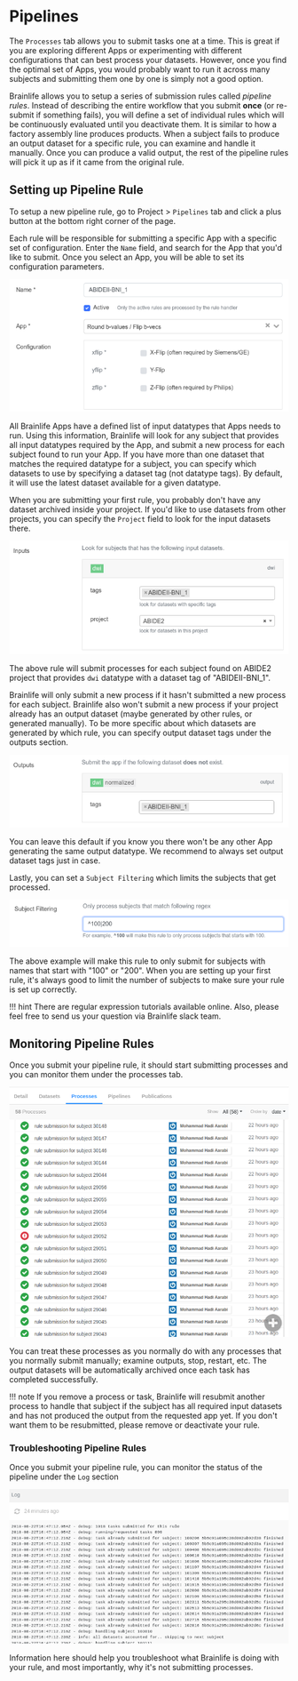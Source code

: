# Pipelines

The `Processes` tab allows you to submit tasks one at a time. This is great if you are exploring different Apps or experimenting with different configurations that can best process your datasets. However, once you find the optimal set of Apps, you would probably want to run it across many subjects and submitting them one by one is simply not a good option.

<!--
When you are processing a large number of subjects, it is often inevitable that some subject would require a different set of configuration, or simply not possible to process at all. This might be due to data quality issues, incorrect metadata, etc. With a common workflow orchestration system, you are often tasked to develop a workflow script or some sort, submit it, and keep up with witch subjects has failed on which part of the workflow so that you can repeatedly re-submit a partial workflow until all subjects are processed.
-->

Brainlife allows you to setup a series of submission rules called *pipeline rules*. Instead of describing the entire workflow that you submit **once** (or re-submit if something fails), you will define a set of individual rules which will be continuously evaluated until you deactivate them. It is similar to how a factory assembly line produces products. When a subject fails to produce an output dataset for a specific rule, you can examine and handle it manually. Once you can produce a valid output, the rest of the pipeline rules will pick it up as if it came from the original rule.

<!--
We believe our rule-based submission system is easier to setup, and more error-tolerant that more conventional orchestration methods (it is also much easier to implement).
-->

## Setting up Pipeline Rule

To setup a new pipeline rule, go to Project > `Pipelines` tab and click a plus button at the bottom right corner of the page.

Each rule will be responsible for submitting a specific App with a specific set of configuration. Enter the `Name` field, and search for the App that you'd like to submit. Once you select an App, you will be able to set its configuration parameters.

![pipeline.app](/docs/img/pipeline.app.png)

All Brainlife Apps have a defined list of input datatypes that Apps needs to run. Using this information, Brainlife will look for any subject that provides all input datatypes required by the App, and submit a new process for each subject found to run your App. If you have more than one dataset that matches the required datatype for a subject, you can specify which datasets to use by specifying a dataset tag (not datatype tags). By default, it will use the latest dataset available for a given datatype.

When you are submitting your first rule, you probably don't have any dataset archived inside your project. If you'd like to use datasets from other projects, you can specify the `Project` field to look for the input datasets there.

![pipeline.input](/docs/img/pipeline.input.png)

The above rule will submit processes for each subject found on ABIDE2 project that provides `dwi` datatype with a dataset tag of "ABIDEII-BNI_1".

Brainlife will only submit a new process if it hasn't submitted a new process for each subject. Brainlife also won't submit a new process if your project already has an output dataset (maybe generated by other rules, or generated manually). To be more specific about which datasets are generated by which rule, you can specify output dataset tags under the outputs section.

![pipeline.output](/docs/img/pipeline.output.png)

You can leave this default if you know you there won't be any other App generating the same output datatype. We recommend to always set output dataset tags just in case.

Lastly, you can set a `Subject Filtering` which limits the subjects that get processed.

![pipeline.filter](/docs/img/pipeline.filter.png)

The above example will make this rule to only submit for subjects with names that start with "100" or "200". When you are setting up your first rule, it's always good to limit the number of subjects to make sure your rule is set up correctly.

!!! hint
    There are regular expression tutorials available online. Also, please feel free to send us your question via Brainlife slack team.

## Monitoring Pipeline Rules

Once you submit your pipeline rule, it should start submitting processes and you can monitor them under the processes tab.

![pipeline.processes](/docs/img/pipeline.processes.png)

<!--
!!! node
    Brainlife also limits the number of running processes at around 50 processes for each rule so that any given rule won't consume all available computing resources.
-->

You can treat these processes as you normally do with any processes that you normally submit manually; examine outputs, stop, restart, etc. The output datasets will be automatically archived once each task has completed successfully.

!!! note
    If you remove a process or task, Brainlife will resubmit another process to handle that subject if the subject has all required input datasets and has not produced the output from the requested app yet. If you don't want them to be resubmitted, please remove or deactivate your rule.

### Troubleshooting Pipeline Rules

Once you submit your pipeline rule, you can monitor the status of the pipeline under the `Log` section

![pipeline.processes](/docs/img/pipeline.log.png)

Information here should help you troubleshoot what Brainlife is doing with your rule, and most importantly, why it's not submitting processes.
